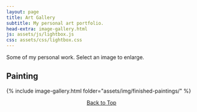 ```yaml
---
layout: page
title: Art Gallery
subtitle: My personal art portfolio.
head-extra: image-gallery.html
js: assets/js/lightbox.js
css: assets/css/lightbox.css
---
```


Some of my personal work. Select an image to enlarge.

## Painting

{% include image-gallery.html folder="assets/img/finished-paintings/" %}

<p style="text-align: center;">
    <a href="#paintings" class="button hvr-shutter-out-horizontal">Back to Top</a>
</p>

